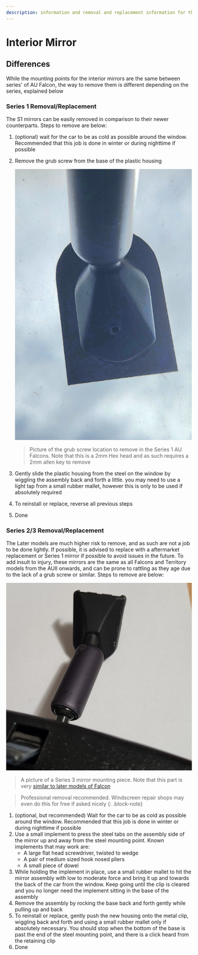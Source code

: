 ```yaml
---
description: information and removal and replacement information for the interior mirror. Also relevant to the BA/BF/FG Falcons and SX/SY/SZ Territorys
---
```


# Interior Mirror

## Differences

While the mounting points for the interior mirrors are the same between series' of AU Falcon, the way to remove them is different depending on the series, explained below

### Series 1 Removal/Replacement

The S1 mirrors can be easily removed in comparison to their newer counterparts. Steps to remove are below:

1. (optional) wait for the car to be as cold as possible around the window. Recommended that this job is done in winter or during nighttime if possible
1. Remove the grub screw from the base of the plastic housing
    
    ![S1 Interior Mirror Screw](./s1-mirror-screw.jpg)

    > Picture of the grub screw location to remove in the Series 1 AU Falcons. Note that this is a 2mm Hex head and as such requires a 2mm allen key to remove

1. Gently slide the plastic housing from the steel on the window by wiggling the assembly back and forth a little. you may need to use a light tap from a small rubber mallet, however this is only to be used if absolutely required
1. To reinstall or replace, reverse all previous steps
1. Done

### Series 2/3 Removal/Replacement

The Later models are much higher risk to remove, and as such are not a job to be done lightly. If possible, it is advised to replace with a aftermarket replacement or Series 1 mirror if possible to avoid issues in the future. To add insult to injury, these mirrors are the same as all Falcons and Territory models from the AUII onwards, and can be prone to rattling as they age due to the lack of a grub screw or similar. Steps to remove are below:

![Series 3 Mirror](./s3-mirror.jpg)
> A picture of a Series 3 mirror mounting piece. Note that this part is very [similar to later models of Falcon](../../Miscellaneous/PartsSharing/PartsSharing.md)

> Professional removal recommended. Windscreen repair shops may even do this for free if asked nicely
{: .block-note}

1. (optional, but recommended) Wait for the car to be as cold as possible around the window. Recommended that this job is done in winter or during nighttime if possible
1. Use a small implement to press the steel tabs on the assembly side of the mirror up and away from the steel mounting point. Known implements that may work are:
    - A large flat head screwdriver, twisted to wedge
    - A pair of medium sized hook nosed pliers
    - A small piece of dowel
1. While holding the implement in place, use a small rubber mallet to hit the mirror assembly with low to moderate force and bring it up and towards the back of the car from the window. Keep going until the clip is cleared and you no longer need the implement sitting in the base of the assembly
1. Remove the assembly by rocking the base back and forth gently while pulling up and back
1. To reinstall or replace, gently push the new housing onto the metal clip, wiggling back and forth and using a small rubber mallet only if absolutely necessary. You should stop when the bottom of the base is past the end of the steel mounting point, and there is a click heard from the retaining clip
1. Done